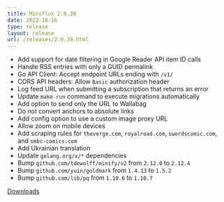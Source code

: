 ```yaml
---
title: Miniflux 2.0.39
date: 2022-10-16
type: release
layout: release
url: /releases/2.0.39.html
---
```


* Add support for date filtering in Google Reader API item ID calls
* Handle RSS entries with only a GUID permalink
* Go API Client: Accept endpoint URLs ending with `/v1/`
* CORS API headers: Allow `Basic` authorization header
* Log feed URL when submitting a subscription that returns an error
* Update `make run` command to execute migrations automatically
* Add option to send only the URL to Wallabag
* Do not convert anchors to absolute links
* Add config option to use a custom image proxy URL
* Allow zoom on mobile devices
* Add scraping rules for `theverge.com`, `royalroad.com`, `swordscomic.com`, and `smbc-comics.com`
* Add Ukrainian translation
* Update `golang.org/x/*` dependencies
* Bump `github.com/tdewolff/minify/v2` from `2.12.0` to `2.12.4`
* Bump `github.com/yuin/goldmark` from `1.4.13` to `1.5.2`
* Bump `github.com/lib/pq` from `1.10.6` to `1.10.7`

[Downloads](https://github.com/miniflux/v2/releases/tag/2.0.39)
